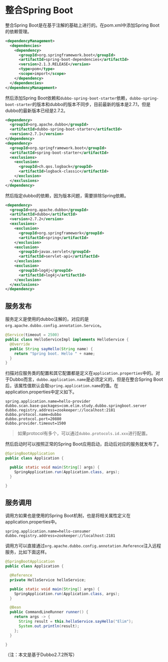 # 整合Spring Boot

整合Spring Boot是在基于注解的基础上进行的。在pom.xml中添加Spring Boot的依赖管理。

```xml
<dependencyManagement>
  <dependencies>
    <dependency>
      <groupId>org.springframework.boot</groupId>
      <artifactId>spring-boot-dependencies</artifactId>
      <version>2.1.3.RELEASE</version>
      <type>pom</type>
      <scope>import</scope>
    </dependency>
  </dependencies>
</dependencyManagement>
```

然后添加Spring Boot依赖和`dubbo-spring-boot-starter`依赖，`dubbo-spring-boot-starter`的版本和dubbo的版本不同步，目前最新的版本是2.7.1，但是dubbo的最新版本已经是2.7.2。

```xml
<dependency>
  <groupId>org.apache.dubbo</groupId>
  <artifactId>dubbo-spring-boot-starter</artifactId>
  <version>2.7.1</version>
</dependency>
<dependency>
  <groupId>org.springframework.boot</groupId>
  <artifactId>spring-boot-starter</artifactId>
  <exclusions>
    <exclusion>
      <groupId>ch.qos.logback</groupId>
      <artifactId>logback-classic</artifactId>
    </exclusion>
  </exclusions>
</dependency>
```

然后指定dubbo的依赖，因为版本问题，需要排除Spring依赖。

```xml
<dependency>
  <groupId>org.apache.dubbo</groupId>
  <artifactId>dubbo</artifactId>
  <version>2.7.2</version>
  <exclusions>
    <exclusion>
      <groupId>org.springframework</groupId>
      <artifactId>spring</artifactId>
    </exclusion>
    <exclusion>
      <groupId>javax.servlet</groupId>
      <artifactId>servlet-api</artifactId>
    </exclusion>
    <exclusion>
      <groupId>log4j</groupId>
      <artifactId>log4j</artifactId>
    </exclusion>
  </exclusions>
</dependency>
```

## 服务发布

服务定义是使用的dubbo注解的，对应的是`org.apache.dubbo.config.annotation.Service`。

```java
@Service(timeout = 2500)
public class HelloServiceImpl implements HelloService {
  @Override
  public String sayHello(String name) {
    return "Spring boot. Hello " + name;
  }
}
```

扫描对应服务类的配置和其它配置都是定义在`application.properties`中的。对于Dubbo而言，`dubbo.application.name`是必须定义的，但是在整合Spring Boot后，该属性值默认会取`spring.application.name`的值。在application.properties中定义如下。

```properties
spring.application.name=hello-provider
dubbo.scan.base-packages=com.elim.study.dubbo.springboot.server
dubbo.registry.address=zookeeper://localhost:2181
dubbo.protocol.name=dubbo
dubbo.protocol.port=20880
dubbo.provider.timeout=1500
```

> 如果protocol有多个，可以通过`dubbo.protocols.id.xxx`进行配置。

然后启动时可以按照正常的Spring Boot应用启动，启动后对应的服务就发布了。

```java
@SpringBootApplication
public class Application {

  public static void main(String[] args) {
    SpringApplication.run(Application.class, args);
  }

}
```

## 服务调用

调用方如果也是使用的Spring Boot机制，也是将相关属性定义在application.properties中。

```properties
spring.application.name=hello-consumer
dubbo.registry.address=zookeeper://localhost:2181
```

调用方可以直接通过`org.apache.dubbo.config.annotation.Reference`注入远程服务，比如下面这样。

```java
@SpringBootApplication
public class Application {

  @Reference
  private HelloService helloService;

  public static void main(String[] args) {
    SpringApplication.run(Application.class, args);
  }

  @Bean
  public CommandLineRunner runner() {
    return args -> {
      String result = this.helloService.sayHello("Elim");
      System.out.println(result);
    };
  }

}
```

（注：本文是基于Dubbo2.7.2所写）